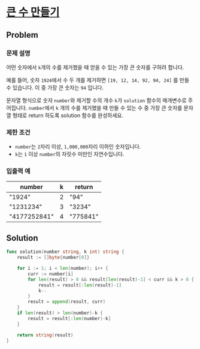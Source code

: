 # [큰 수 만들기](https://school.programmers.co.kr/learn/courses/30/lessons/42883)

## Problem

### 문제 설명

어떤 숫자에서 `k`개의 수를 제거했을 때 얻을 수 있는 가장 큰 숫자를 구하려 합니다.

예를 들어, 숫자 `1924`에서 수 두 개를 제거하면 `[19, 12, 14, 92, 94, 24]` 를 만들 수 있습니다. 이 중 가장 큰 숫자는 `94` 입니다.

문자열 형식으로 숫자 `number`와 제거할 수의 개수 `k`가 `solution` 함수의 매개변수로 주어집니다. `number`에서 `k` 개의 수를 제거했을 때 만들 수 있는 수 중 가장 큰 숫자를 문자열 형태로 return 하도록 solution 함수를 완성하세요.

### 제한 조건

- `number`는 `2`자리 이상, `1,000,000`자리 이하인 숫자입니다.
- `k`는 `1` 이상 `number`의 자릿수 미만인 자연수입니다.

### 입출력 예

| number | k | return |
| --- | --- | --- |
| "1924" | 2 | "94" |
| "1231234" | 3 | "3234" |
| "4177252841" | 4 | "775841" |

## Solution

```go
func solution(number string, k int) string {
	result := []byte{number[0]}

	for i := 1; i < len(number); i++ {
		curr := number[i]
		for len(result) > 0 && result[len(result)-1] < curr && k > 0 {
			result = result[:len(result)-1]
			k--
		}
		result = append(result, curr)
	}
	if len(result) > len(number)-k {
		result = result[:len(number)-k]
	}

	return string(result)
}
```